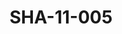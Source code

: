 ---
pid: SHA-11-005
title: SHA-11-005
language: ar
original_label: 
rights: شرحبيل احمد
location_of_original: شرحبيل احمد
photographer_or_studio: جورق كوبلير
scanned_from: photograph 15.2 by 21
_date: '1966'
location: الخرطوم، المسرح القومي
description: عزف فرقة هرامبي
additional_notes: 
permission_display: 'yes'
on_server: 'no'
on_website: 'no'
permalink: /photopages/ar/SHA-11-005.html
layout: photo-page
---